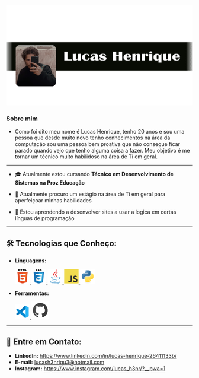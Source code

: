 <p align="center">
<img src="https://github.com/0bs1dian-hub/0bs1dian-hub/blob/main/Titulo2.png">
</p>

<h3 align="left">Sobre mim</h3>


 - Como foi dito meu nome é Lucas Henrique, tenho 20 anos e sou uma pessoa que desde muito novo tenho conhecimentos na área da computação sou uma pessoa bem proativa que não consegue ficar parado quando vejo que tenho alguma coisa a fazer. Meu objetivo é me tornar um técnico muito habilidoso na área de Ti em geral.
</p>

--- 

- 🎓 Atualmente estou cursando **Técnico em Desenvolvimento de Sistemas na Proz Educação**

- 🚀 Atualmente procuro um estágio na área de Ti em geral para aperfeiçoar minhas habilidades

- 🌱 Estou aprendendo a desenvolver sites a usar a logica em certas línguas de programação

---

## 🛠 Tecnologias que Conheço:

- **Linguagens:**  <p align="left"> <a href="https://www.w3.org/html/" target="_blank" rel="noreferrer"> <img src="https://raw.githubusercontent.com/devicons/devicon/master/icons/html5/html5-original-wordmark.svg" alt="html5" width="40" height="40"/> </a> <a href="https://www.w3schools.com/css/" target="_blank" rel="noreferrer"> <img src="https://raw.githubusercontent.com/devicons/devicon/master/icons/css3/css3-original-wordmark.svg" alt="css3" width="40" height="40"/>  </a> <a href="https://www.java.com" target="_blank" rel="noreferrer"> <img src="https://raw.githubusercontent.com/devicons/devicon/master/icons/java/java-original.svg" alt="java" width="40" height="40"/> </a> <a href="https://developer.mozilla.org/en-US/docs/Web/JavaScript" target="_blank" rel="noreferrer"> <img src="https://raw.githubusercontent.com/devicons/devicon/master/icons/javascript/javascript-original.svg" alt="javascript" width="40" height="40"/> </a> <a href="https://www.python.org" target="_blank" rel="noreferrer"> <img src="https://raw.githubusercontent.com/devicons/devicon/master/icons/python/python-original.svg" alt="python" width="40" height="40"/> </a> </p>

- **Ferramentas:** <p align="left"> <a href="https://code.visualstudio.com/download" target="_blank" rel="noreferrer"> <img src="https://github.com/0bs1dian-hub/0bs1dian-hub/blob/main/icons8-visual-studio-code-2019-48.png" width="40" height="40"/> <a href="https://github.com" target="_balck" rel="noreferrer"> <img src="https://github.com/0bs1dian-hub/0bs1dian-hub/blob/main/icons8-github-48.png"> </a>

---

## 📩 Entre em Contato:

- **LinkedIn:** https://www.linkedin.com/in/lucas-henrique-26411133b/
- **E-mail:** lucash3nriqu3@hotmail.com
- **Instagram:** https://www.instagram.com/lucas_h3nr/?__pwa=1

  


